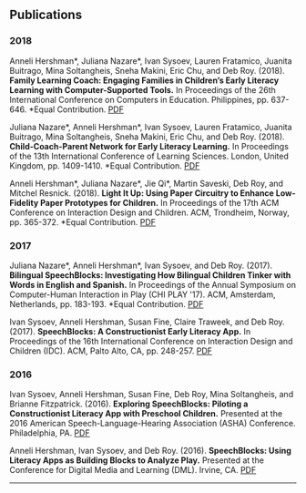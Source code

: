 ## Publications

### 2018

Anneli Hershman\*, Juliana Nazare\*, Ivan Sysoev, Lauren Fratamico, Juanita Buitrago, Mina Soltangheis, Sneha Makini, Eric Chu, and Deb Roy. (2018). __Family Learning Coach: Engaging Families in Children’s Early Literacy Learning with Computer-Supported Tools.__ In Proceedings of the 26th International Conference on Computers in Education. Philippines, pp. 637-646. \*Equal Contribution. [PDF](/papers/hershman_et_al_icce_2018.pdf)

Juliana Nazare\*, Anneli Hershman\*, Ivan Sysoev, Lauren Fratamico, Juanita Buitrago, Mina Soltangheis, Sneha Makini, Eric Chu, and Deb Roy. (2018). __Child-Coach-Parent Network for Early Literacy Learning.__ In Proceedings of the 13th International Conference of Learning Sciences. London, United Kingdom, pp. 1409-1410. \*Equal Contribution. [PDF](/papers/nazare_et_al_icls_2018.pdf)

Anneli Hershman\*, Juliana Nazare\*, Jie Qi\*, Martin Saveski, Deb Roy, and Mitchel Resnick. (2018). __Light It Up: Using Paper Circuitry to Enhance Low-Fidelity Paper Prototypes for Children.__ In Proceedings of the 17th ACM Conference on Interaction Design and Children. ACM, Trondheim, Norway, pp. 365-372. \*Equal Contribution. [PDF](/papers/hershman_et_al_idc_2018_updated.pdf) 

### 2017

Juliana Nazare\*, Anneli Hershman\*, Ivan Sysoev, and Deb Roy. (2017). __Bilingual SpeechBlocks: Investigating How Bilingual Children Tinker with Words in English and Spanish.__ In Proceedings of the Annual Symposium on Computer-Human Interaction in Play (CHI PLAY '17). ACM, Amsterdam, Netherlands, pp. 183-193. \*Equal Contribution. [PDF](/papers/bilingual-speechblocks.pdf)

Ivan Sysoev, Anneli Hershman, Susan Fine, Claire Traweek, and Deb Roy. (2017). __SpeechBlocks: A Constructionist Early Literacy App.__ In Proceedings of the 16th International Conference on Interaction Design and Children (IDC). ACM, Palto Alto, CA, pp. 248-257. [PDF](/papers/speechblocks-final.pdf) 

### 2016
Ivan Sysoev, Anneli Hershman, Susan Fine, Deb Roy, Mina Soltangheis, and Brianne Fitzpatrick. (2016). __Exploring SpeechBlocks: Piloting a Constructionist Literacy App with Preschool Children.__ Presented at the 2016 American Speech-Language-Hearing Association (ASHA) Conference. Philadelphia, PA. [PDF](/papers/AshaPaperFinal.pdf)

Anneli Hershman, Ivan Sysoev, and Deb Roy. (2016). __SpeechBlocks: Using Literacy Apps as Building Blocks to Analyze Play.__ Presented at the Conference for Digital Media and Learning (DML). Irvine, CA. [PDF](/papers/DMLAbstract.pdf)
<hr>
